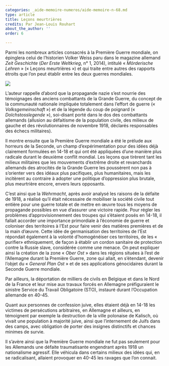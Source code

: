 ```yaml
---
categories: _aide-memoire-numeros/aide-memoire-n-68.md
type: article
title: Leçons meurtrières
credits: Par Jean-Louis Rouhart
about_the_author: ''
order: 6

---
```

Parmi les nombreux articles consacrés à la Première Guerre mondiale, on épinglera celui de l’historien Volker Weiss paru dans le magazine allemand _Zeit Geschichte_ (_Der Erste Weltkrieg_, n° 1, 2014), intitulé « _Mörderische Lehren_ » (« Leçons meurtrières ») et qui traite entre autres des rapports étroits que l’on peut établir entre les deux guerres mondiales.

![](https://www.territoires-memoire.be/assets/uploads/AM68_p.8_Rouhart.jpg)

L’auteur rappelle d’abord que la propagande nazie s’est nourrie des témoignages des anciens combattants de la Grande Guerre, du concept de la communauté nationale impliquée totalement dans l’effort de guerre (« _Volksgemeinschaft_ ») et de la légende du coup de poignard (« _Dolchstosslegende_ »), soi-disant porté dans le dos des combattants allemands (allusion au défaitisme de la population civile, des milieux de gauche et des révolutionnaires de novembre 1918, déclarés responsables des échecs militaires).

Il montre ensuite que la Première Guerre mondiale a été le prélude aux horreurs de la Seconde, un champ d’expérimentation pour des idées déjà clairement formulées en 14-18 et qui ont été appliquées d’une manière plus radicale durant le deuxième conflit mondial. Les leçons que tirèrent tant les milieux militaires que les mouvements d’extrême droite et revanchards allemands des atrocités de la Grande Guerre les poussèrent non pas à s’orienter vers des idéaux plus pacifiques, plus humanitaires, mais les incitèrent au contraire à adopter une politique d’oppression plus brutale, plus meurtrière encore, envers leurs opposants.

C’est ainsi que la _Wehrmacht_, après avoir analysé les raisons de la défaite de 1918, a réalisé qu’il était nécessaire de mobiliser la société civile tout entière pour une guerre totale et de mettre en œuvre tous les moyens de propagande possibles en vue d’assurer une victoire rapide. Pour régler les problèmes d’approvisionnement des troupes qui s’étaient posés en 14-18, il fallait accorder une importance primordiale à l’économie de guerre et coloniser des territoires à l’Est pour faire venir des matières premières et de la main d’œuvre. Cette idée de germanisation des territoires de l’Est répondait également à la volonté d’homogénéiser ces territoires, de les « purifier» ethniquement, de façon à établir un cordon sanitaire de protection contre la Russie slave, considérée comme une menace. On peut expliquer ainsi la création de la zone « _Ober Ost_ » dans les régions situées à l’est de l’Allemagne durant la Première Guerre, zone qui allait, en s’étendant, devenir l’objet du « _General Plan Ost_ » et de ses applications génocidaires durant la Seconde Guerre mondiale.

Par ailleurs, la déportation de milliers de civils en Belgique et dans le Nord de la France et leur mise aux travaux forcés en Allemagne préfiguraient le sinistre Service du Travail Obligatoire (STO), instauré durant l’Occupation allemande en 40-45.

Quant aux personnes de confession juive, elles étaient déjà en 14-18 les victimes de persécutions arbitraires, en Allemagne et ailleurs, en témoignent par exemple la destruction de la ville polonaise de Kalisch, où vivait une population à majorité juive, ainsi que l’internement de Juifs dans des camps, avec obligation de porter des insignes distinctifs et chances minimes de survie.

Il s’avère ainsi que la Première Guerre mondiale ne fut pas seulement pour les Allemands une défaite traumatisante engendrant après 1918 un nationalisme agressif. Elle véhicula dans certains milieux des idées qui, en se radicalisant, allaient provoquer en 40-45 les ravages que l’on connait.